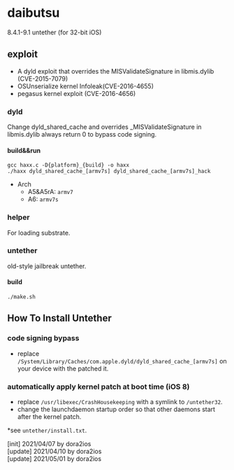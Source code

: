 # daibutsu
8.4.1-9.1 untether (for 32-bit iOS)  

## exploit
- A dyld exploit that overrides the MISValidateSignature in libmis.dylib (CVE-2015-7079)  
- OSUnserialize kernel Infoleak(CVE-2016-4655)  
- pegasus kernel exploit (CVE-2016-4656)  

### dyld
Change dyld_shared_cache and overrides _MISValidateSignature in libmis.dylib always return 0 to bypass code signing.  

#### build&&run
```
gcc haxx.c -D{platform}_{build} -o haxx
./haxx dyld_shared_cache_[armv7s] dyld_shared_cache_[armv7s]_hack
```

- Arch  
  - A5&A5rA: `armv7`  
  - A6: `armv7s`  

### helper
For loading substrate.  

### untether
old-style jailbreak untether.  

#### build
```
./make.sh
```

## How To Install Untether
### code signing bypass
- replace `/System/Library/Caches/com.apple.dyld/dyld_shared_cache_[armv7s]` on your device with the patched it.  

### automatically apply kernel patch at boot time (iOS 8)
- replace `/usr/libexec/CrashHousekeeping` with a symlink to `/untether32`.  
- change the launchdaemon startup order so that other daemons start after the kernel patch.  

*see `untether/install.txt`.  


[init] 2021/04/07  by dora2ios  
[update] 2021/04/10  by dora2ios  
[update] 2021/05/01  by dora2ios  
